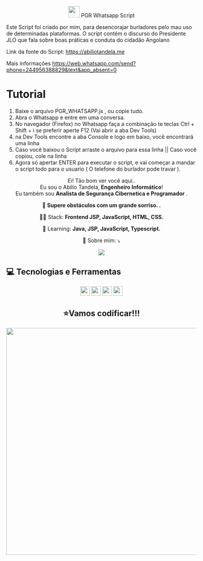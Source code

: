 
<span align="center">

<img src="https://raw.githubusercontent.com/iampavangandhi/iampavangandhi/master/gifs/Hi.gif" width="30px"> PGR Whatsapp Script</h2>

</span>



</span>
Este Script foi criado por mim, para desencorajar burladores pelo mau uso de determinadas plataformas.
O script contém o discurso do Presidente JLO que fala sobre boas práticas e conduta do cidadão Angolano

Link da fonte do Script: https://abiliotandela.me

Mais informações https://web.whatsapp.com/send?phone=244956388829&text&app_absent=0


# Tutorial

1) Baixe o arquivo PGR_WHATSAPP.js , ou copie tudo.
2) Abra o Whatsapp e entre em uma conversa.
3) No navegador (Firefox) no Whatsapp faça a combinação te teclas Ctrl + Shift + i  se preferir aperte F12 (Vai abrir a aba Dev Tools)
4) na Dev Tools encontre a aba Console e logo em baixo, você encontrará uma linha 
5) Caso você baixou o Script arraste o arquivo para essa linha || Caso você copiou, cole na linha
6) Agora só apertar ENTER para executar o script, e vai começar a mandar o script todo para o usuario ( O telefone do burlador pode travar ).




<p align="center">
  Ei! Tão bom ver você aqui.. <br>Eu sou o Abilio Tandela,<strong> Engenheiro Informático</strong>! <br> Eu também sou <strong>Analista de Segurança Cibernetica e Programador </strong>.<br />


<p align="center">
  💼 <strong>Supere obstáculos com um grande sorriso. .</strong>
</p>

<p align="center">
  👩‍💻  Stack: <strong>Frontend JSP, JavaScript, HTML, CSS. </strong>
</p>

<p align="center">
  🚀  Learning: <strong>Java, JSP, JavaScript, Typescript.</strong>
</p>

<p align="center">
  💌 Sobre mim: ⤵️
</p>

<p align="center">
 
  <a href="https://www.linkedin.com/in/abiliotandela/" alt="Linkedin">
  <img src="https://img.shields.io/badge/-Linkedin-0e76a8?style=for-the-badge&logo=Linkedin&logoColor=white&link=https://www.linkedin.com/in/abiliotandela/" /></a>
</p>  

## 💻 Tecnologias e Ferramentas

<p align="center">
  
 <img src="https://img.shields.io/badge/-JAVA-CB3837?style=flat-square&logo=java&logoColor=white" height="25"/>
 <img src="https://img.shields.io/badge/-javascript-%23F7DF1E?style=flat-square&logo=javascript&logoColor=black" height="25"/>


<img src="https://img.shields.io/badge/bootstrap%20-%23563D7C.svg?&style=for-the-badge&logo=bootstrap&logoColor=white" height="25"/>

<img src="https://img.shields.io/badge/-GitHub-181717?style=flat-square&logo=github" height="25"/>


</p>



<div align="center">
<h2>⭐Vamos codificar!!!</h2>
<img src="https://media.giphy.com/media/LmNwrBhejkK9EFP504/giphy.gif" width="600px" />
</div>

